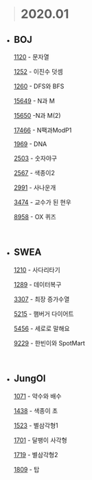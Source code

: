 > # **2020.01**

- ## BOJ

  [1120](https://github.com/leejinzero/TIL/blob/master/docs/Algorithm/2020_01/baekjoon/BJ_1120_%EB%AC%B8%EC%9E%90%EC%97%B4.java) - 문자열

  [1252](https://github.com/leejinzero/TIL/blob/master/docs/Algorithm/2020_01/baekjoon/BJ_1252_%EC%9D%B4%EC%A7%84%EC%88%98%EB%8D%A7%EC%85%88.java) - 이진수 덧셈

  [1260](https://github.com/leejinzero/TIL/blob/master/docs/Algorithm/2020_01/baekjoon/BJ_1260_DFS%EC%99%80BFS.java) - DFS와 BFS

  [15649](https://github.com/leejinzero/TIL/blob/master/docs/Algorithm/2020_01/baekjoon/BJ_15649_N%EA%B3%BCM.java) - N과 M

  [15650](https://github.com/leejinzero/TIL/blob/master/docs/Algorithm/2020_01/baekjoon/BJ_15650_N%EA%B3%BCM2.java) -N과 M(2)

  [17466](https://github.com/leejinzero/TIL/blob/master/docs/Algorithm/2020_01/baekjoon/BJ_17466_N%ED%8C%A9%EA%B3%BCModP1.java) - N팩과ModP1

  [1969](https://github.com/leejinzero/TIL/blob/master/docs/Algorithm/2020_01/baekjoon/BJ_1969_DNA.java) - DNA

  [2503](https://github.com/leejinzero/TIL/blob/master/docs/Algorithm/2020_01/baekjoon/BJ_2503_%EC%88%AB%EC%9E%90%EC%95%BC%EA%B5%AC.java) - 숫자야구

  [2567](https://github.com/leejinzero/TIL/blob/master/docs/Algorithm/2020_01/baekjoon/BJ_2567_%EC%83%89%EC%A2%85%EC%9D%B42.java) - 색종이2

  [2991](https://github.com/leejinzero/TIL/blob/master/docs/Algorithm/2020_01/baekjoon/BJ_2991_%EC%82%AC%EB%82%98%EC%9A%B4%EA%B0%9C.java) - 사나운개

  [3474](https://github.com/leejinzero/TIL/blob/master/docs/Algorithm/2020_01/baekjoon/BJ_3474_%EA%B5%90%EC%88%98%EA%B0%80%EB%90%9C%ED%98%84%EC%9A%B0.java) - 교수가 된 현우

  [8958](https://github.com/leejinzero/TIL/blob/master/docs/Algorithm/2020_01/baekjoon/BJ_8958_ox%ED%80%B4%EC%A6%88.java) - OX 퀴즈

  <br>

* ## SWEA

  [1210](https://github.com/leejinzero/TIL/blob/master/docs/Algorithm/2020_01/swea/SWEA_1210_%EC%82%AC%EB%8B%A4%EB%A6%AC%ED%83%80%EA%B8%B0.java) - 사다리타기

  [1289](https://github.com/leejinzero/TIL/blob/master/docs/Algorithm/2020_01/swea/SWEA_1289_%EB%8D%B0%EC%9D%B4%ED%84%B0%EB%B3%B5%EA%B5%AC.java) - 데이터복구

  [3307](https://github.com/leejinzero/TIL/blob/master/docs/Algorithm/2020_01/swea/SWEA_3307_%EC%B5%9C%EC%9E%A5%EC%A6%9D%EA%B0%80%EC%88%98%EC%97%B4.java) - 최장 증가수열

  [5215](https://github.com/leejinzero/TIL/blob/master/docs/Algorithm/2020_01/swea/SWEA_5215_%ED%96%84%EB%B2%84%EA%B1%B0%EB%8B%A4%EC%9D%B4%EC%96%B4%ED%8A%B8.java) - 햄버거 다이어트

  [5456](https://github.com/leejinzero/TIL/blob/master/docs/Algorithm/2020_01/swea/SWEA_5456_%EC%84%B8%EB%A1%9C%EB%A1%9C%EB%A7%90%ED%95%B4%EC%9A%94.java) - 세로로 말해요

  [9229](https://github.com/leejinzero/TIL/blob/master/docs/Algorithm/2020_01/swea/SWEA_9229_%ED%95%9C%EB%B9%88%EC%9D%B4%EC%99%80SpotMart.java) - 한빈이와 SpotMart

  <br>

- ## JungOl

  [1071](https://github.com/leejinzero/TIL/blob/master/docs/Algorithm/2020_01/jo/JO_1071_%EC%95%BD%EC%88%98%EC%99%80%EB%B0%B0%EC%88%98.java) - 약수와 배수

  [1438](https://github.com/leejinzero/TIL/blob/master/docs/Algorithm/2020_01/jo/JO_1438_%EC%83%89%EC%A2%85%EC%9D%B4_%EC%B4%88.java) - 색종이 초

  [1523](https://github.com/leejinzero/TIL/blob/master/docs/Algorithm/2020_01/jo/JO_1523_%EB%B3%84%EC%82%BC%EA%B0%81%ED%98%951.java) - 별삼각형1

  [1701](https://github.com/leejinzero/TIL/blob/master/docs/Algorithm/2020_01/jo/JO_1707_%EB%8B%AC%ED%8C%BD%EC%9D%B4%EC%82%AC%EA%B0%81%ED%98%95.java) - 달팽이 사각형

  [1719](https://github.com/leejinzero/TIL/blob/master/docs/Algorithm/2020_01/jo/JO_1719_%EB%B3%84%EC%82%BC%EA%B0%81%ED%98%952.java) - 별삼각형2

  [1809](https://github.com/leejinzero/TIL/blob/master/docs/Algorithm/2020_01/jo/JO_1809_%ED%83%91.java) - 탑
